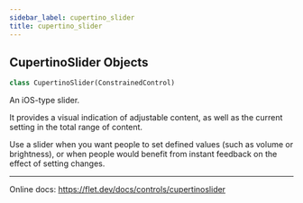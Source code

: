 ```yaml
---
sidebar_label: cupertino_slider
title: cupertino_slider
---
```


## CupertinoSlider Objects

```python
class CupertinoSlider(ConstrainedControl)
```

An iOS-type slider.

It provides a visual indication of adjustable content, as well as the current setting in the total range of content.

Use a slider when you want people to set defined values (such as volume or brightness), or when people would benefit from instant feedback on the effect of setting changes.

-----

Online docs: https://flet.dev/docs/controls/cupertinoslider

